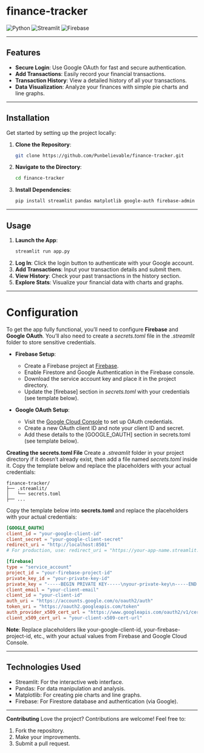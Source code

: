 # finance-tracker

![Python](https://img.shields.io/badge/Python-FFD43B?style=for-the-badge&logo=python&logoColor=blue)
![Streamlit](https://img.shields.io/badge/Streamlit-FF4B4B?style=for-the-badge&logo=Streamlit&logoColor=white)
![Firebase](https://img.shields.io/badge/firebase-ffca28?style=for-the-badge&logo=firebase&logoColor=black)

---

## Features

- **Secure Login**: Use Google OAuth for fast and secure authentication.
- **Add Transactions**: Easily record your financial transactions.
- **Transaction History**: View a detailed history of all your transactions.
- **Data Visualization**: Analyze your finances with simple pie charts and line graphs.

---

## Installation

Get started by setting up the project locally:

1. **Clone the Repository**:
   ```bash
   git clone https://github.com/Punbelievable/finance-tracker.git
2. **Navigate to the Directory**:
   ```bash
   cd finance-tracker
3. **Install Dependencies**:
   ```bash
   pip install streamlit pandas matplotlib google-auth firebase-admin streamlit-oauth

---

## Usage
1. **Launch the App**:
   ```bash
   streamlit run app.py
   
2. **Log In**: Click the login button to authenticate with your Google account.
3. **Add Transactions**: Input your transaction details and submit them.
4. **View History**: Check your past transactions in the history section.
5. **Explore Stats**: Visualize your financial data with charts and graphs.

---
# Configuration
To get the app fully functional, you’ll need to configure **Firebase** and **Google OAuth**. You’ll also need to create a *secrets.toml* file in the *.streamlit* folder to store sensitive credentials.

- **Firebase Setup**:
  - Create a Firebase project at [Firebase](https://firebase.google.com/).
  - Enable Firestore and Google Authentication in the Firebase console.
  - Download the service account key and place it in the project directory.
  - Update the [firebase] section in *secrets.toml* with your credentials (see template below).

  
- **Google OAuth Setup**:
  - Visit the [Google Cloud Console](https://console.cloud.google.com/) to set up OAuth credentials.
  - Create a new OAuth client ID and note your client ID and secret.
  - Add these details to the [GOOGLE_OAUTH] section in secrets.toml (see template below).

**Creating the secrets.toml File**
Create a *.streamlit* folder in your project directory if it doesn’t already exist, then add a file named *secrets.toml* inside it. Copy the template below and replace the placeholders with your actual credentials:

```plaintext
finance-tracker/
├── .streamlit/
│   └── secrets.toml
├── ...
```

Copy the template below into **secrets.toml** and replace the placeholders with your actual credentials:
```toml
[GOOGLE_OAUTH]
client_id = "your-google-client-id"
client_secret = "your-google-client-secret"
redirect_uri = "http://localhost:8501"
# For production, use: redirect_uri = "https://your-app-name.streamlit.app"

[firebase]
type = "service_account"
project_id = "your-firebase-project-id"
private_key_id = "your-private-key-id"
private_key = "-----BEGIN PRIVATE KEY-----\nyour-private-key\n-----END PRIVATE KEY-----\n"
client_email = "your-client-email"
client_id = "your-client-id"
auth_uri = "https://accounts.google.com/o/oauth2/auth"
token_uri = "https://oauth2.googleapis.com/token"
auth_provider_x509_cert_url = "https://www.googleapis.com/oauth2/v1/certs"
client_x509_cert_url = "your-client-x509-cert-url"
```

**Note**: Replace placeholders like your-google-client-id, your-firebase-project-id, etc., with your actual values from Firebase and Google Cloud Console.


---
## Technologies Used

- Streamlit: For the interactive web interface.
- Pandas: For data manipulation and analysis.
- Matplotlib: For creating pie charts and line graphs.
- Firebase: For Firestore database and authentication (via Google).


---
**Contributing**
Love the project? Contributions are welcome! Feel free to:

1. Fork the repository.
2. Make your improvements.
3. Submit a pull request.
   
   
